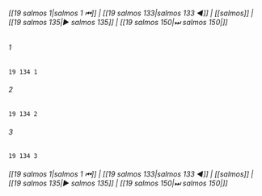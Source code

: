 
###### [[19 salmos 1|salmos 1 ⏮]] | [[19 salmos 133|salmos 133 ◀]] | [[salmos]] | [[19 salmos 135|▶ salmos 135]] | [[19 salmos 150|⏭ salmos 150|]]

###### 1
``` verse
19 134 1 
```
###### 2
``` verse
19 134 2 
```
###### 3
``` verse
19 134 3 
```

###### [[19 salmos 1|salmos 1 ⏮]] | [[19 salmos 133|salmos 133 ◀]] | [[salmos]] | [[19 salmos 135|▶ salmos 135]] | [[19 salmos 150|⏭ salmos 150|]]

